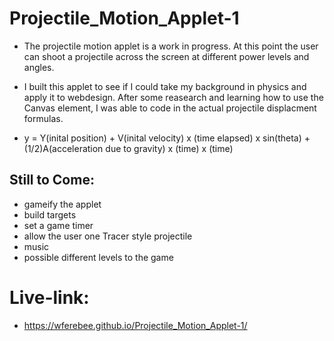 # Projectile_Motion_Applet-1


* The projectile motion applet is a work in progress. At this point the user can shoot a projectile across the screen at different power levels and angles.

* I built this applet to see if I could take my background in physics and apply it to webdesign. After some reasearch and learning how to use the Canvas element, I was able to code in the actual projectile displacment formulas. 
* y = Y(inital position)  +  V(inital velocity) x (time elapsed) x sin(theta)  + (1/2)A(acceleration due to gravity) x (time) x (time)

## Still to Come:
* gameify the applet 
* build targets
* set a game timer
* allow the user one Tracer style projectile
* music
* possible different levels to the game



# Live-link:
* https://wferebee.github.io/Projectile_Motion_Applet-1/
